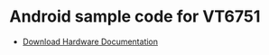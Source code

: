 # Android sample code for VT6751

- [Download Hardware Documentation](https://drive.google.com/open?id=1Ly2GzgxP3YmPaA6NHZTpx_Zyb-iOuTZD)
